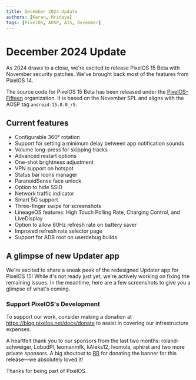 ```yaml
---
title: December 2024 Update
authors: [Karan, Hridaya]
tags: [PixelOS, AOSP, A15, December]
---
```


# December 2024 Update

As 2024 draws to a close, we're excited to release PixelOS 15 Beta with November security patches. We've brought back most of the features from PixelOS 14.

The source code for PixelOS 15 Beta has been released under the [PixelOS-Fifteen](https://github.com/PixelOS-Fifteen)
organization. It is based on the November SPL and aligns with the AOSP tag `android-15.0.0_r5`.

<Banner src="https://raw.githubusercontent.com/PixelOS-Releases/banners/fifteen/pixelos-light.jpg" />

## Current features

- Configurable 360° rotation
- Support for setting a minimum delay between app notification sounds
- Volume long-press for skipping tracks
- Advanced restart options
- One-shot brightness adjustment
- VPN support on hotspot
- Status bar icons manager
- ParanoidSense face unlock
- Option to hide SSID
- Network traffic indicator
- Smart 5G support
- Three-finger swipe for screenshots
- LineageOS features: High Touch Polling Rate, Charging Control, and LiveDisplay
- Option to allow 60Hz refresh rate on battery saver
- Improved refresh rate selector page
- Support for ADB root on userdebug builds

## A glimpse of new Updater app

We're excited to share a sneak peek of the redesigned Updater app for PixelOS
15! While it's not ready just yet, we're actively working on fixing the
remaining issues. In the meantime, here are a few screenshots to give you a
glimpse of what's coming.

<div class="flex flex-row gap-3 overflow-x-auto">
    <DeviceScreenshot src="https://raw.githubusercontent.com/PixelOS-CI/blog_assets/refs/heads/main/2024-12-03/updater_light.png" />
    <DeviceScreenshot src="https://raw.githubusercontent.com/PixelOS-CI/blog_assets/refs/heads/main/2024-12-03/updater_dark.png" />
    <DeviceScreenshot src="https://raw.githubusercontent.com/PixelOS-CI/blog_assets/refs/heads/main/2024-12-03/updater_black.png" />
</div>

### Support PixelOS's Development

To support our work, consider making a donation at <https://blog.pixelos.net/docs/donate> to assist in covering our infrastructure expenses.

A heartfelt thank you to our sponsors from the last two months: roland-schweiger, LobodPl, leomanmfk, kAleks12, Ivomola, aphirst and two more private sponsors.
A big shoutout to [RR](https://t.me/resurrectionremixx) for donating the banner for this release—we absolutely loved it!

Thanks for being part of PixelOS.
